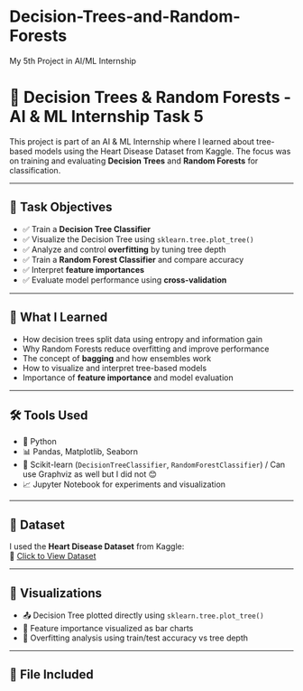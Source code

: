 # Decision-Trees-and-Random-Forests
My 5th Project in AI/ML Internship

# 🌳 Decision Trees & Random Forests - AI & ML Internship Task 5

This project is part of an AI & ML Internship where I learned about tree-based models using the Heart Disease Dataset from Kaggle. The focus was on training and evaluating **Decision Trees** and **Random Forests** for classification.

---

## 📌 Task Objectives

- ✅ Train a **Decision Tree Classifier**
- ✅ Visualize the Decision Tree using `sklearn.tree.plot_tree()`
- ✅ Analyze and control **overfitting** by tuning tree depth
- ✅ Train a **Random Forest Classifier** and compare accuracy
- ✅ Interpret **feature importances**
- ✅ Evaluate model performance using **cross-validation**

---

## 🧠 What I Learned

- How decision trees split data using entropy and information gain
- Why Random Forests reduce overfitting and improve performance
- The concept of **bagging** and how ensembles work
- How to visualize and interpret tree-based models
- Importance of **feature importance** and model evaluation

---

## 🛠 Tools Used

- 🐍 Python
- 📊 Pandas, Matplotlib, Seaborn
- 🤖 Scikit-learn (`DecisionTreeClassifier`, `RandomForestClassifier`) / Can use Graphviz as well but I did not 😊
- 📈 Jupyter Notebook for experiments and visualization

---

## 📂 Dataset

I used the **Heart Disease Dataset** from Kaggle:  
🔗 [Click to View Dataset](https://www.kaggle.com/datasets/johnsmith88/heart-disease-dataset)

---

## 📸 Visualizations

- 📤 Decision Tree plotted directly using `sklearn.tree.plot_tree()`
- 🌲 Feature importance visualized as bar charts
- 🧪 Overfitting analysis using train/test accuracy vs tree depth

---

## 📁 File Included


